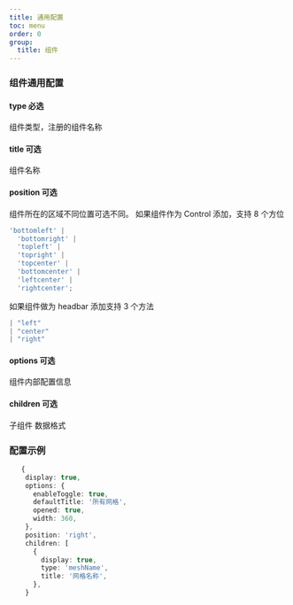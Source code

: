 ```yaml
---
title: 通用配置
toc: menu
order: 0
group:
  title: 组件
---
```


### 组件通用配置

#### type 必选

组件类型，注册的组件名称

#### title 可选

组件名称

#### position 可选

组件所在的区域不同位置可选不同。
如果组件作为 Control 添加，支持 8 个方位

```ts
'bottomleft' |
  'bottomright' |
  'topleft' |
  'topright' |
  'topcenter' |
  'bottomcenter' |
  'leftcenter' |
  'rightcenter';
```

如果组件做为 headbar 添加支持 3 个方法

```ts
| "left"
| "center"
| "right"
```

#### options 可选

组件内部配置信息

#### children 可选

子组件 数据格式

### 配置示例

```ts
   {
    display: true,
    options: {
      enableToggle: true,
      defaultTitle: '所有网格',
      opened: true,
      width: 360,
    },
    position: 'right',
    children: [
      {
        display: true,
        type: 'meshName',
        title: '网格名称',
      },
    }

```
